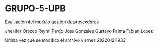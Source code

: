# GRUPO-5-UPB
Evaluacion del modulo gestion de proveedores

Jhenifer Orozco
Raymi Pardo
Jose Gonzales
Gustavo Palma
Fabian Lopez

Ultima vez que se modifico el archivo viernes 202201211933
